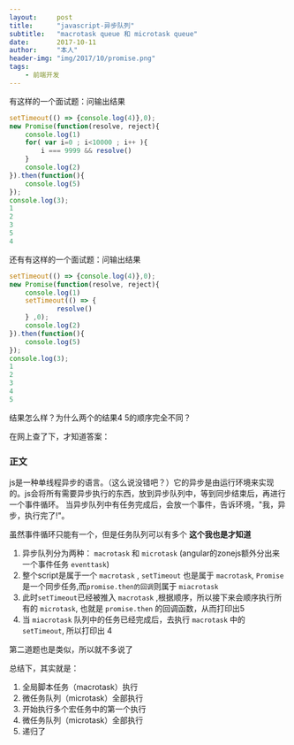 ```yaml
---
layout:     post
title:      "javascript-异步队列"
subtitle:   "macrotask queue 和 microtask queue"
date:       2017-10-11
author:     "本人"
header-img: "img/2017/10/promise.png"
tags:
    - 前端开发
---
```


有这样的一个面试题：问输出结果

```javascript
setTimeout(() => {console.log(4)},0);
new Promise(function(resolve, reject){
    console.log(1)
    for( var i=0 ; i<10000 ; i++ ){
        i === 9999 && resolve()
    }
    console.log(2)
}).then(function(){
    console.log(5)
});
console.log(3);
1
2
3
5
4
```

还有有这样的一个面试题：问输出结果

```javascript
setTimeout(() => {console.log(4)},0);
new Promise(function(resolve, reject){
    console.log(1)
    setTimeout(() => {
		    resolve()
    } ,0);
    console.log(2)
}).then(function(){
    console.log(5)
});
console.log(3);
1
2
3
4
5
```

结果怎么样？为什么两个的结果4 5的顺序完全不同？

在网上查了下，才知道答案：

### 正文

js是一种单线程异步的语言。（这么说没错吧？）它的异步是由运行环境来实现的。js会将所有需要异步执行的东西，放到异步队列中，等到同步结束后，再进行一个事件循环。
当异步队列中有任务完成后，会放一个事件，告诉环境，"我，异步，执行完了!"。

虽然事件循环只能有一个，但是任务队列可以有多个 **这个我也是才知道**

1. 异步队列分为两种： `macrotask` 和 `microtask` (angular的zonejs额外分出来一个事件任务 `eventtask`)
2. 整个script是属于一个 `macrotask` , `setTimeout` 也是属于 `macrotask`, `Promise`是一个同步任务,而`promise.then的回调`则属于 `miacrotask`
3. 此时`setTimeout`已经被推入 `macrotask` ,根据顺序，所以接下来会顺序执行所有的 `microtask`, 也就是 `promise.then` 的回调函数，从而打印出5
4. 当 `miacrotask` 队列中的任务已经完成后，去执行 `macrotask` 中的 `setTimeout`, 所以打印出 4

第二道题也是类似，所以就不多说了

总结下，其实就是：

1. 全局脚本任务（macrotask）执行
2. 微任务队列（microtask）全部执行
3. 开始执行多个宏任务中的第一个执行
4. 微任务队列（microtask）全部执行
5. 递归了
